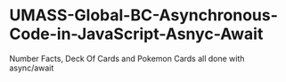 # UMASS-Global-BC-Asynchronous-Code-in-JavaScript-Asnyc-Await
 Number Facts, Deck Of Cards and Pokemon Cards all done with async/await 
